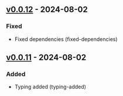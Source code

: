 ## [v0.0.12](https://pypi.org/project/amsdal-glue/0.0.12/) - 2024-08-02


### Fixed

- Fixed dependencies (fixed-dependencies)


## [v0.0.11](https://pypi.org/project/amsdal-glue/0.0.11/) - 2024-08-02


### Added

- Typing added (typing-added)
